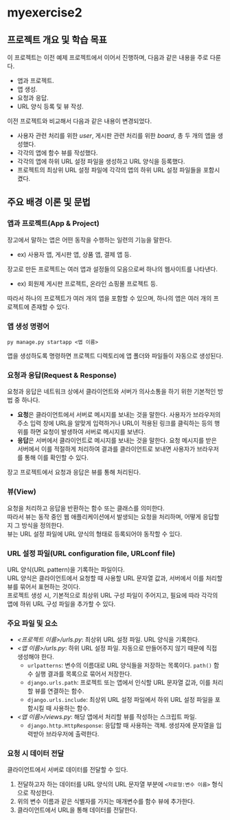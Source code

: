 # **myexercise2**

## 프로젝트 개요 및 학습 목표

이 프로젝트는 이전 예제 프로젝트에서 이어서 진행하며, 다음과 같은 내용을 주로 다룬다.

- 앱과 프로젝트.
- 앱 생성.
- 요청과 응답.
- URL 양식 등록 및 뷰 작성.

이전 프로젝트와 비교해서 다음과 같은 내용이 변경되었다.

- 사용자 관련 처리를 위한 *user*, 게시판 관련 처리를 위한 *board*, 총 두 개의 앱을 생성했다.
- 각각의 앱에 함수 뷰를 작성했다.
- 각각의 앱에 하위 URL 설정 파일을 생성하고 URL 양식을 등록했다.
- 프로젝트의 최상위 URL 설정 파일에 각각의 앱의 하위 URL 설정 파일들을 포함시켰다.

## 주요 배경 이론 및 문법

### 앱과 프로젝트(App & Project)

장고에서 말하는 앱은 어떤 동작을 수행하는 일련의 기능을 말한다.

- ex) 사용자 앱, 게시판 앱, 상품 앱, 결제 앱 등.

장고로 만든 프로젝트는 여러 앱과 설정들의 모음으로써 하나의 웹사이트를 나타낸다.

- ex) 회원제 게시판 프로젝트, 온라인 쇼핑몰 프로젝트 등.

따라서 하나의 프로젝트가 여러 개의 앱을 포함할 수 있으며, 하나의 앱은 여러 개의 프로젝트에 존재할 수 있다.

### 앱 생성 명령어

```shell
py manage.py startapp <앱 이름>
```

앱을 생성하도록 명령하면 프로젝트 디렉토리에 앱 폴더와 파일들이 자동으로 생성된다.

### 요청과 응답(Request & Response)

요청과 응답은 네트워크 상에서 클라이언트와 서버가 의사소통을 하기 위한 기본적인 방법 중 하나다.

- **요청**은 클라이언트에서 서버로 메시지를 보내는 것을 말한다. 사용자가 브라우저의 주소 입력 창에 URL을 알맞게 입력하거나 URL이 적용된 링크를 클릭하는 등의 행위를 하면 요청이 발생하여 서버로 메시지를 보낸다.
- **응답**은 서버에서 클라이언트로 메시지를 보내는 것을 말한다. 요청 메시지를 받은 서버에서 이를 적절하게 처리하여 결과를 클라이언트로 보내면 사용자가 브라우저를 통해 이를 확인할 수 있다.

장고 프로젝트에서 요청과 응답은 뷰를 통해 처리된다.

### 뷰(View)

요청을 처리하고 응답을 반환하는 함수 또는 클래스를 의미한다.  
따라서 뷰는 동작 중인 웹 애플리케이션에서 발생되는 요청을 처리하며, 어떻게 응답할지 그 방식을 정의한다.  
뷰는 URL 설정 파일에 URL 양식의 형태로 등록되어야 동작할 수 있다.

### URL 설정 파일(URL configuration file, URLconf file)

URL 양식(URL pattern)을 기록하는 파일이다.  
URL 양식은 클라이언트에서 요청할 때 사용할 URL 문자열 값과, 서버에서 이를 처리할 뷰를 묶어서 표현하는 것이다.  
프로젝트 생성 시, 기본적으로 최상위 URL 구성 파일이 주어지고, 필요에 따라 각각의 앱에 하위 URL 구성 파일을 추가할 수 있다.

### 주요 파일 및 요소

- *<프로젝트 이름>/urls.py*: 최상위 URL 설정 파일. URL 양식을 기록한다.
- *<앱 이름>/urls.py*: 하위 URL 설정 파일. 자동으로 만들어주지 않기 때문에 직접 생성해야 한다.
  - `urlpatterns`: 변수의 이름대로 URL 양식들을 저장하는 목록이다. `path()` 함수 실행 결과를 목록으로 묶어서 저장한다.
  - `django.urls.path`: 프로젝트 또는 앱에서 인식할 URL 문자열 값과, 이를 처리할 뷰를 연결하는 함수.
  - `django.urls.include`: 최상위 URL 설정 파일에서 하위 URL 설정 파일을 포함시킬 때 사용하는 함수.
- *<앱 이름>/views.py*: 해당 앱에서 처리할 뷰를 작성하는 스크립트 파일.
  - `django.http.HttpResponse`: 응답할 때 사용하는 객체. 생성자에 문자열을 입력받아 브라우저에 출력한다.

### 요청 시 데이터 전달

클라이언트에서 서버로 데이터를 전달할 수 있다.  

1. 전달하고자 하는 데이터를 URL 양식의 URL 문자열 부분에 `<자료형:변수 이름>` 형식으로 작성한다.
2. 위의 변수 이름과 같은 식별자를 가지는 매개변수를 함수 뷰에 추가한다.
3. 클라이언트에서 URL을 통해 데이터를 전달한다.
